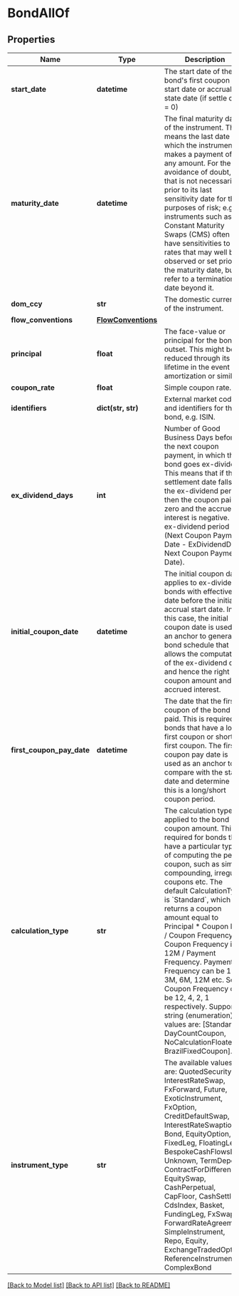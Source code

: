 # BondAllOf


## Properties
Name | Type | Description | Notes
------------ | ------------- | ------------- | -------------
**start_date** | **datetime** | The start date of the bond&#39;s first coupon start date or accrual state date (if settle days &#x3D; 0) | 
**maturity_date** | **datetime** | The final maturity date of the instrument. This means the last date on which the instruments makes a payment of any amount.  For the avoidance of doubt, that is not necessarily prior to its last sensitivity date for the purposes of risk; e.g. instruments such as  Constant Maturity Swaps (CMS) often have sensitivities to rates that may well be observed or set prior to the maturity date, but refer to a termination date beyond it. | 
**dom_ccy** | **str** | The domestic currency of the instrument. | 
**flow_conventions** | [**FlowConventions**](FlowConventions.md) |  | 
**principal** | **float** | The face-value or principal for the bond at outset.  This might be reduced through its lifetime in the event of amortization or similar. | 
**coupon_rate** | **float** | Simple coupon rate. | 
**identifiers** | **dict(str, str)** | External market codes and identifiers for the bond, e.g. ISIN. | [optional] 
**ex_dividend_days** | **int** | Number of Good Business Days before the next coupon payment, in which the bond goes ex-dividend. This means that if the settlement date falls in the ex-dividend period  then the coupon paid is zero and the accrued interest is negative. The ex-dividend  period is (Next Coupon Payment Date - ExDividendDays, Next Coupon Payment Date). | [optional] 
**initial_coupon_date** | **datetime** | The initial coupon date applies to ex-dividends bonds with effectiveAt date before the initial accrual start date. In this case, the initial coupon date is used as an anchor to  generate a bond schedule that allows the computation of the ex-dividend date and hence the right coupon amount and accrued interest. | [optional] 
**first_coupon_pay_date** | **datetime** | The date that the first coupon of the bond is paid. This is required for bonds that have a long first coupon or short first coupon. The first coupon pay date is used  as an anchor to compare with the start date and determine if this is a long/short coupon period. | [optional] 
**calculation_type** | **str** | The calculation type applied to the bond coupon amount. This is required for bonds that have a particular type of computing the period coupon, such as simple compounding,  irregular coupons etc.  The default CalculationType is &#x60;Standard&#x60;, which returns a coupon amount equal to Principal * Coupon Rate / Coupon Frequency. Coupon Frequency is 12M / Payment Frequency.  Payment Frequency can be 1M, 3M, 6M, 12M etc. So Coupon Frequency can be 12, 4, 2, 1 respectively.    Supported string (enumeration) values are: [Standard, DayCountCoupon, NoCalculationFloater, BrazilFixedCoupon]. | [optional] 
**instrument_type** | **str** | The available values are: QuotedSecurity, InterestRateSwap, FxForward, Future, ExoticInstrument, FxOption, CreditDefaultSwap, InterestRateSwaption, Bond, EquityOption, FixedLeg, FloatingLeg, BespokeCashFlowsLeg, Unknown, TermDeposit, ContractForDifference, EquitySwap, CashPerpetual, CapFloor, CashSettled, CdsIndex, Basket, FundingLeg, FxSwap, ForwardRateAgreement, SimpleInstrument, Repo, Equity, ExchangeTradedOption, ReferenceInstrument, ComplexBond | 

[[Back to Model list]](../README.md#documentation-for-models) [[Back to API list]](../README.md#documentation-for-api-endpoints) [[Back to README]](../README.md)


